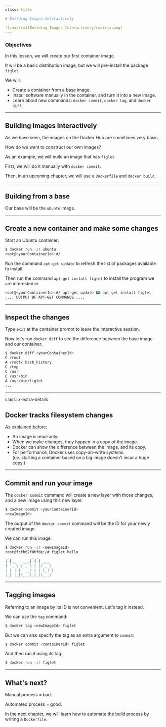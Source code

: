 ```yaml
---
class: title

# Building Images Interactively

![cmatrix](Building_Images_Interactively/cmatrix.png)
---
```



### Objectives

In this lesson, we will create our first container image.

It will be a basic distribution image, but we will pre-install
the package `figlet`.

We will: 

* Create a container from a base image.
* Install software manually in the container, and turn it
  into a new image.
* Learn about new commands: `docker commit`, `docker tag`, and `docker diff`.
---
## Building Images Interactively

As we have seen, the images on the Docker Hub are sometimes very basic.

How do we want to construct our own images?

As an example, we will build an image that has `figlet`.

First, we will do it manually with `docker commit`.

Then, in an upcoming chapter, we will use a `Dockerfile` and `docker build`.

---
## Building from a base

Our base will be the `ubuntu` image.

---
## Create a new container and make some changes

Start an Ubuntu container:

```bash
$ docker run -it ubuntu
root@<yourContainerId>:#/
```

Run the command `apt-get update` to refresh the list of packages available to install.

Then run the command `apt-get install figlet` to install the program we are interested in.

```bash
root@<yourContainerId>:#/ apt-get update && apt-get install figlet
.... OUTPUT OF APT-GET COMMANDS ....
```

---
## Inspect the changes

Type `exit` at the container prompt to leave the interactive session.

Now let's run `docker diff` to see the difference between the base image
and our container.

```bash
$ docker diff <yourContainerId>
C /root
A /root/.bash_history
C /tmp
C /usr
C /usr/bin
A /usr/bin/figlet
...
```

---
class: x-extra-details

## Docker tracks filesystem changes

As explained before:

* An image is read-only.
* When we make changes, they happen in a copy of the image.
* Docker can show the difference between the image, and its copy.
* For performance, Docker uses copy-on-write systems.
  <br/>(i.e. starting a container based on a big image
  doesn't incur a huge copy.)

---
## Commit and run your image

The `docker commit` command will create a new layer with those changes,
and a new image using this new layer.

```bash
$ docker commit <yourContainerId>
<newImageId>
```

The output of the `docker commit` command will be the ID for your newly created image.

We can run this image:

```bash
$ docker run -it <newImageId>
root@fcfb62f0bfde:/# figlet hello
 _          _ _       
| |__   ___| | | ___  
| '_ \ / _ \ | |/ _ \ 
| | | |  __/ | | (_) |
|_| |_|\___|_|_|\___/ 
```


---
## Tagging images

Referring to an image by its ID is not convenient. Let's tag it instead.

We can use the `tag` command:

```bash
$ docker tag <newImageId> figlet
```

But we can also specify the tag as an extra argument to `commit`:

```bash
$ docker commit <containerId> figlet
```

And then run it using its tag:

```bash
$ docker run -it figlet
```

---
## What's next?

Manual process = bad.

Automated process = good.

In the next chapter, we will learn how to automate the build
process by writing a `Dockerfile`.
